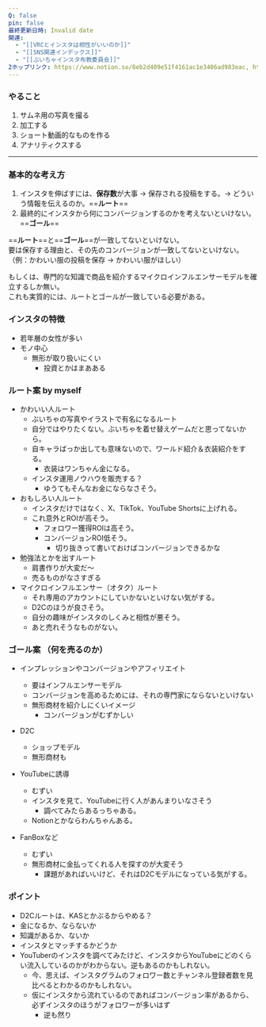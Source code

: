 ```yaml
---
Q: false
pin: false
最終更新日時: Invalid date
関連:
  - "[[VRCとインスタは相性がいいのか]]"
  - "[[SNS関連インデックス]]"
  - "[[ぶいちゃインスタ布教委員会]]"
2ホップリンク: https://www.notion.so/8eb2d409e51f4161ac1e3486ad983eac, https://www.notion.so/a583df3159e944e7867af89fa47bc17b, https://www.notion.so/b2c249330f214d3dbea664b1cc2296a7,https://www.notion.so/0575488e6e58455bb4af15c51c550afa, https://www.notion.so/3786c29186b247cfa390f84a603faeb8, https://www.notion.so/3eba75d7b7e14b41ba9d84c1d10b9790, https://www.notion.so/559ec89162424a6ca6d8086a443c7e88, https://www.notion.so/69059831c9fe4d109f20eeef01105264, https://www.notion.so/a583df3159e944e7867af89fa47bc17b, https://www.notion.so/ce7496225ecf45ac9db8d7c3f16229d2, https://www.notion.so/e207807e82ea4f16902e7360ffb7fa8f, https://www.notion.so/e93c54fcef7e440e99d09d8eb293a988,https://www.notion.so/0575488e6e58455bb4af15c51c550afa, https://www.notion.so/a583df3159e944e7867af89fa47bc17b
---
```

  

### やること

1. サムネ用の写真を撮る
2. 加工する
3. ショート動画的なものを作る
4. アナリティクスする

  

  

---

### 基本的な考え方

1. インスタを伸ばすには、**保存数**が大事 → 保存される投稿をする。→ どういう情報を伝えるのか。==**ルート**==
2. 最終的にインスタから何にコンバージョンするのかを考えないといけない。==**ゴール**==

  

==**ルート**==と==**ゴール**==が一致してないといけない。  
要は保存する理由と、その先のコンバージョンが一致してないといけない。  
（例：かわいい服の投稿を保存 → かわいい服がほしい）  

もしくは、専門的な知識で商品を紹介するマイクロインフルエンサーモデルを確立するしか無い。  
これも実質的には、ルートとゴールが一致している必要がある。  

  

### インスタの特徴

- 若年層の女性が多い
- モノ中心
    - 無形が取り扱いにくい
        - 投資とかはまあある

  

### ルート案 by myself

- かわいい人ルート
    - ぶいちゃの写真やイラストで有名になるルート
    - 自分ではやりたくない。ぶいちゃを着せ替えゲームだと思ってないから。
    - 自キャラばっか出しても意味ないので、ワールド紹介＆衣装紹介をする。
        - 衣装はワンちゃん金になる。
    - インスタ運用ノウハウを販売する？
        - ゆうてもそんなお金にならなさそう。
- おもしろい人ルート
    - インスタだけではなく、X、TikTok、YouTube Shortsに上げれる。
    - これ意外とROIが高そう。
        - フォロワー獲得ROIは高そう。
        - コンバージョンROI低そう。
            - 切り抜きって書いておけばコンバージョンできるかな
- 勉強法とかを出すルート
    - 肩書作りが大変だ～
    - 売るものがなさすぎる
- マイクロインフルエンサー（オタク）ルート
    - それ専用のアカウントにしていかないといけない気がする。
    - D2Cのほうが良さそう。
    - 自分の趣味がインスタのしくみと相性が悪そう。
    - あと売れそうなものがない。

  

### ゴール案 （何を売るのか）

- インプレッションやコンバージョンやアフィリエイト
    - 要はインフルエンサーモデル
    - コンバージョンを高めるためには、それの専門家にならないといけない
    - 無形商材を紹介しにくいイメージ
        - コンバージョンがむずかしい
- D2C
    - ショップモデル
    - 無形商材も
    
- YouTubeに誘導
    - むずい
    - インスタを見て、YouTubeに行く人があんまりいなさそう
        - 調べてみたらあるっちゃある。
    - Notionとかならわんちゃんある。
- FanBoxなど
    - むずい
    - 無形商材に金払ってくれる人を探すのが大変そう
        - 課題があればいいけど、それはD2Cモデルになっている気がする。

  

### ポイント

- D2Cルートは、KASとかぶるからやめる？
- 金になるか、ならないか
- 知識があるか、ないか
- インスタとマッチするかどうか
- YouTuberのインスタを調べてみたけど、インスタからYouTubeにどのくらい流入しているのかがわからない。逆もあるのかもしれない。
    - 今、思えば、インスタグラムのフォロワー数とチャンネル登録者数を見比べるとわかるのかもしれない。
    - 仮にインスタから流れているのであればコンバージョン率があるから、必ずインスタのほうがフォロワーが多いはず
        - 逆も然り